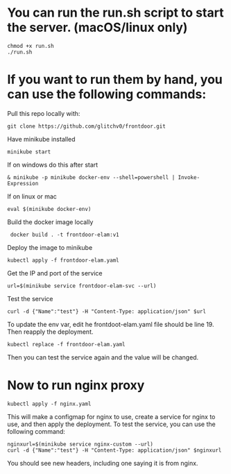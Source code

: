 # You can run the run.sh script to start the server. (macOS/linux only)
```
chmod +x run.sh
./run.sh
```

# If you want to run them by hand, you can use the following commands:

Pull this repo locally with:
```
git clone https://github.com/glitchv0/frontdoor.git
```

Have minikube installed
```
minikube start
```

If on windows do this after start
```
& minikube -p minikube docker-env --shell=powershell | Invoke-Expression
```

If on linux or mac
```
eval $(minikube docker-env) 
```

Build the docker image locally
```
 docker build . -t frontdoor-elam:v1
 ```

 Deploy the image to minikube
 ```
 kubectl apply -f frontdoor-elam.yaml
 ```

 Get the IP and port of the service
 ```
 url=$(minikube service frontdoor-elam-svc --url)
 ```

 Test the service
 ```
curl -d {"Name":"test"} -H "Content-Type: application/json" $url
 ```

 To update the env var, edit he frontdoot-elam.yaml file should be line 19.  Then reapply the deployment.
 ```
kubectl replace -f frontdoor-elam.yaml
```

Then you can test the service again and the value will be changed.

# Now to run nginx proxy
```
kubectl apply -f nginx.yaml
```

This will make a configmap for nginx to use, create a service for nginx to use, and then apply the deployment.  To test the service, you can use the following command:
```
nginxurl=$(minikube service nginx-custom --url)
curl -d {"Name":"test"} -H "Content-Type: application/json" $nginxurl
```

You should see new headers, including one saying it is from nginx.